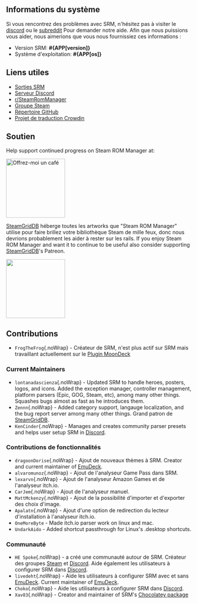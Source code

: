 ## Informations du système

Si vous rencontrez des problèmes avec SRM, n'hésitez pas à visiter le [discord](https://discord.gg/bnSVJrz) ou le [subreddit](https://www.reddit.com/r/SteamRomManager/) Pour demander notre aide. Afin que nous puissions vous aider, nous aimerions que vous nous fournissiez ces informations :

* Version SRM: **#{APP[version]}**
* Système d'exploitation: **#{APP[os]}**

## Liens utiles

* [Sorties SRM](https://github.com/SteamGridDB/steam-rom-manager/releases)
* [Serveur Discord](https://discord.gg/bnSVJrz)
* [r/SteamRomManager](https://www.reddit.com/r/SteamRomManager/)
* [Groupe Steam](https://steamcommunity.com/groups/steamrommanager)
* [Répertoire GitHub](https://github.com/SteamGridDB/steam-rom-manager)
* [Projet de traduction Crowdin](https://crowdin.com/project/steam-rom-manager)

## Soutien

Help support continued progress on Steam ROM Manager at:

<a href="https://www.buymeacoffee.com/cbartondock" target="_blank">
  <img src="https://cdn.buymeacoffee.com/buttons/default-orange.png" alt="Offrez-moi un café" width="160">
</a>

[SteamGridDB](https://www.steamgriddb.com/) héberge toutes les artworks que "Steam ROM Manager" utilise pour faire brillez votre bibliothèque Steam de mille feux, donc nous devrions probablement les aider à rester sur les rails. If you enjoy Steam ROM Manager and want it to continue to be useful also consider supporting [SteamGridDB](https://www.steamgriddb.com/)'s Patreon.

<a href="https://www.patreon.com/steamgriddb">
    <img src="https://c5.patreon.com/external/logo/become_a_patron_button@2x.png" width="160">
</a>

## Contributions
* `FrogTheFrog`{.noWrap} - Créateur de SRM, n'est plus actif sur SRM mais travaillant actuellement sur le [Plugin MoonDeck](https://github.com/FrogTheFrog/moondeck)

### Current Maintainers
* `lontanadascienza`{.noWrap} - Updated SRM to handle heroes, posters, logos, and icons. Added the exception manager, controller management, platform parsers (Epic, GOG, Steam, etc), among many other things. Squashes bugs almost as fast as he introduces them.
* `Zennn`{.noWrap} - Added category support, langauge localization, and the bug report server among many other things. Grand patron de [SteamGridDB](https://www.steamgriddb.com/).
* `KenCinder`{.noWrap} - Manages and creates community parser presets and helps user setup SRM in [Discord](https://discord.gg/bnSVJrz).

### Contributions de fonctionnalités
* `dragoonDorise`{.noWrap} - Ajout de nouveaux thèmes à SRM. Creator and current maintainer of [EmuDeck](https://www.emudeck.com/).
* `alvaromunoz`{.noWrap} - Ajout de l'analyseur Game Pass dans SRM.
* `lexarvn`{.noWrap} - Ajout de l'analyseur Amazon Games et de l'analyseur itch.io.
* `CarJem`{.noWrap} - Ajout de l'analyseur manuel.
* `MattMckenzy`{.noWrap} - Ajout de la possibilité d'importer et d'exporter des choix d'image.
* `Apalatn`{.noWrap} - Ajout d'une option de redirection du lecteur d'installation à l'analyseur itch.io.
* `OneMoreByte` - Made itch.io parser work on linux and mac.
* `UndarkAido` - Added shortcut passthrough for Linux's .desktop shortcuts.

### Communauté
* `HE Spoke`{.noWrap} - a créé une communauté autour de SRM. Créateur des groupes [Steam](https://steamcommunity.com/groups/steamrommanager) et [Discord](https://discord.gg/bnSVJrz). Aide également les utilisateurs à configurer SRM dans [Discord](https://discord.gg/bnSVJrz).
* `livedeht`{.noWrap} - Aide les utilisateurs à configurer SRM avec et sans [EmuDeck](https://www.emudeck.com/). Current maintainer of [EmuDeck](https://www.emudeck.com/).
* `Choko`{.noWrap} - Aide les utilisateurs à configurer SRM dans [Discord](https://discord.gg/bnSVJrz).
* `Xav83`{.noWrap} - Creator and maintainer of SRM's [Chocolatey package](https://community.chocolatey.org/packages/steam-rom-manager)
